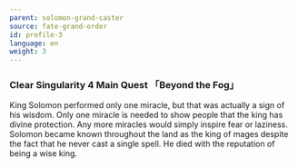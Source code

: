 ```yaml
---
parent: solomon-grand-caster
source: fate-grand-order
id: profile-3
language: en
weight: 3
---
```


### Clear Singularity 4 Main Quest 「Beyond the Fog」

King Solomon performed only one miracle, but that was actually a sign of his wisdom.
Only one miracle is needed to show people that the king has divine protection.
Any more miracles would simply inspire fear or laziness.
Solomon became known throughout the land as the king of mages despite the fact that he never cast a single spell.
He died with the reputation of being a wise king.
